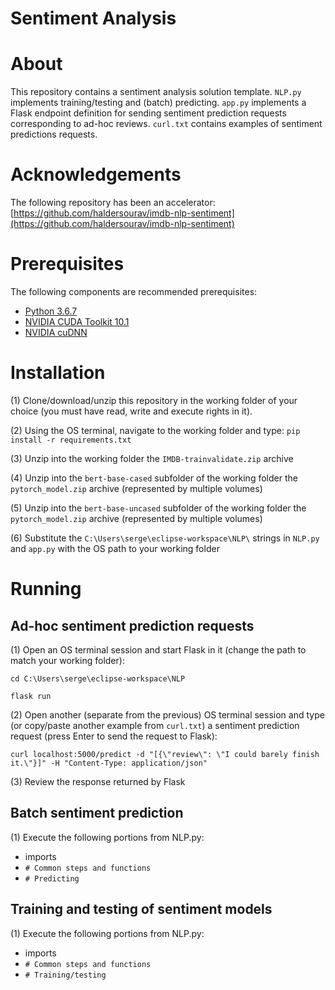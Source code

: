 # Sentiment Analysis
# About

This repository contains a sentiment analysis solution template. `NLP.py` implements training/testing and (batch) predicting. `app.py` implements a Flask endpoint definition for sending sentiment prediction requests corresponding to ad-hoc reviews. `curl.txt` contains examples of sentiment predictions requests.

# Acknowledgements

The following repository has been an accelerator: [https://github.com/haldersourav/imdb-nlp-sentiment](https://github.com/haldersourav/imdb-nlp-sentiment)

# Prerequisites

The following components are recommended prerequisites:

- [Python 3.6.7](https://www.python.org/downloads/release/python-367/)
- [NVIDIA CUDA Toolkit 10.1](https://developer.nvidia.com/cuda-10.1-download-archive-base)
- [NVIDIA cuDNN](https://developer.nvidia.com/cudnn)

# Installation

(1) Clone/download/unzip this repository in the working folder of your choice (you must have read, write and execute rights in it).

(2) Using the OS terminal, navigate to the working folder and type: `pip install -r requirements.txt`

(3) Unzip into the working folder the `IMDB-trainvalidate.zip` archive

(4) Unzip into the `bert-base-cased` subfolder of the working folder the `pytorch_model.zip` archive (represented by multiple volumes)

(5) Unzip into the `bert-base-uncased` subfolder of the working folder the `pytorch_model.zip` archive (represented by multiple volumes)

(6) Substitute the `C:\Users\serge\eclipse-workspace\NLP\` strings in `NLP.py` and `app.py` with the OS path to your working folder

# Running
## Ad-hoc sentiment prediction requests

(1) Open an OS terminal session and start Flask in it (change the path to match your working folder):

 `cd C:\Users\serge\eclipse-workspace\NLP`
 
 `flask run`
 
 (2) Open another (separate from the previous) OS terminal session and type (or copy/paste another example from `curl.txt`) a sentiment prediction request (press Enter to send the request to Flask):
 
 `curl localhost:5000/predict -d "[{\"review\": \"I could barely finish it.\"}]" -H "Content-Type: application/json"` 

(3) Review the response returned by Flask

## Batch sentiment prediction

(1) Execute the following portions from NLP.py:

- imports
- `# Common steps and functions`
- `# Predicting`

## Training and testing of sentiment models

(1) Execute the following portions from NLP.py:

- imports
- `# Common steps and functions`
- `# Training/testing`